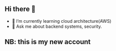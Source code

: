 ## Hi there 👋

- 🌱 I’m currently learning cloud architecture(AWS)
- 💬 Ask me about backend systems, security.

## NB: this is my new account

